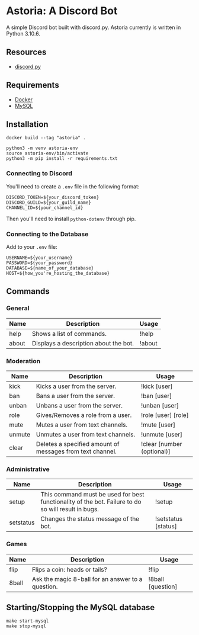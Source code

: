 # Astoria: A Discord Bot

A simple Discord bot built with discord.py. Astoria currently is written
in Python 3.10.6.

## Resources
- [discord.py](https://discordpy.readthedocs.io/en/stable/index.html)

## Requirements
- [Docker](https://www.docker.com/)
- [MySQL](https://www.mysql.com/)

## Installation
```
docker build --tag "astoria" .

python3 -m venv astoria-env
source astoria-env/bin/activate
python3 -m pip install -r requirements.txt
```

### Connecting to Discord

You'll need to create a `.env` file in the following format:

```
DISCORD_TOKEN=${your_discord_token}
DISCORD_GUILD=${your_guild_name}
CHANNEL_ID=${your_channel_id}
```

Then you'll need to install `python-dotenv` through pip.

### Connecting to the Database

Add to your `.env` file:

```
USERNAME=${your_username}
PASSWORD=${your_password}
DATABASE=${name_of_your_database}
HOST=${how_you're_hosting_the_database}
```

## Commands

### General

| Name | Description               | Usage |
|------|---------------------------|-------|
| help | Shows a list of commands. | !help |
| about | Displays a description about the bot. | !about |

### Moderation

| Name   | Description                                               | Usage                      |
|--------|-----------------------------------------------------------|----------------------------|
| kick   | Kicks a user from the server.                             | !kick [user]               |
| ban    | Bans a user from the server.                              | !ban [user]                |
| unban  | Unbans a user from the server.                            | !unban [user]              |
| role   | Gives/Removes a role from a user.                         | !role [user] [role]        |
| mute   | Mutes a user from text channels.                          | !mute [user]               |
| unmute | Unmutes a user from text channels.                        | !unmute [user]             |
| clear  | Deletes a specified amount of messages from text channel. | !clear [number (optional)] |

### Administrative

| Name | Description                   | Usage |
|------|-------------------------------|-------|
| setup | This command must be used for best functionality of the bot. Failure to do so will result in bugs. | !setup |
| setstatus | Changes the status message of the bot. | !setstatus [status] |

### Games

| Name | Description                   | Usage |
|------|-------------------------------|-------|
| flip | Flips a coin: heads or tails? | !flip |
| 8ball | Ask the magic 8-ball for an answer to a question. | !8ball [question] |

## Starting/Stopping the MySQL database

```
make start-mysql
make stop-mysql
```